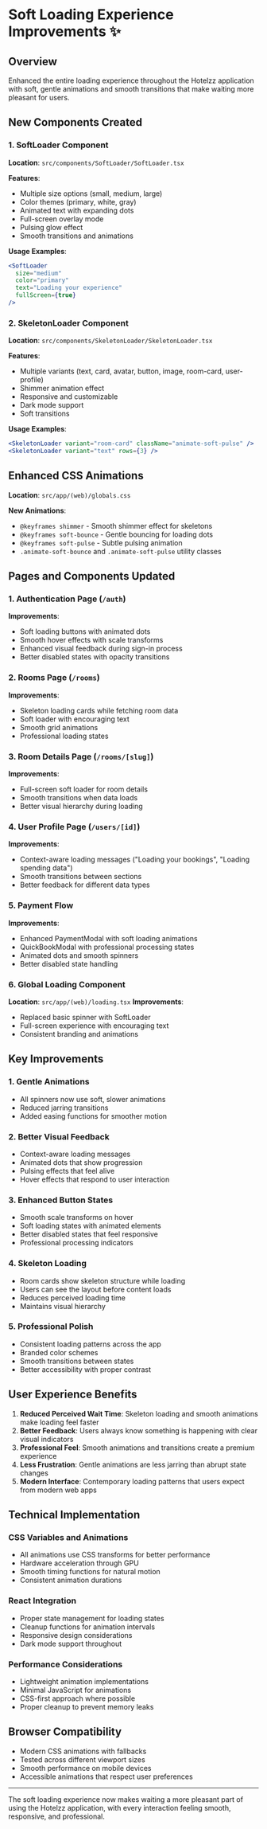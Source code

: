 # Soft Loading Experience Improvements ✨

## Overview
Enhanced the entire loading experience throughout the Hotelzz application with soft, gentle animations and smooth transitions that make waiting more pleasant for users.

## New Components Created

### 1. SoftLoader Component
**Location**: `src/components/SoftLoader/SoftLoader.tsx`

**Features**:
- Multiple size options (small, medium, large)
- Color themes (primary, white, gray)
- Animated text with expanding dots
- Full-screen overlay mode
- Pulsing glow effect
- Smooth transitions and animations

**Usage Examples**:
```jsx
<SoftLoader 
  size="medium" 
  color="primary" 
  text="Loading your experience"
  fullScreen={true}
/>
```

### 2. SkeletonLoader Component
**Location**: `src/components/SkeletonLoader/SkeletonLoader.tsx`

**Features**:
- Multiple variants (text, card, avatar, button, image, room-card, user-profile)
- Shimmer animation effect
- Responsive and customizable
- Dark mode support
- Soft transitions

**Usage Examples**:
```jsx
<SkeletonLoader variant="room-card" className="animate-soft-pulse" />
<SkeletonLoader variant="text" rows={3} />
```

## Enhanced CSS Animations
**Location**: `src/app/(web)/globals.css`

**New Animations**:
- `@keyframes shimmer` - Smooth shimmer effect for skeletons
- `@keyframes soft-bounce` - Gentle bouncing for loading dots
- `@keyframes soft-pulse` - Subtle pulsing animation
- `.animate-soft-bounce` and `.animate-soft-pulse` utility classes

## Pages and Components Updated

### 1. Authentication Page (`/auth`)
**Improvements**:
- Soft loading buttons with animated dots
- Smooth hover effects with scale transforms
- Enhanced visual feedback during sign-in process
- Better disabled states with opacity transitions

### 2. Rooms Page (`/rooms`)
**Improvements**:
- Skeleton loading cards while fetching room data
- Soft loader with encouraging text
- Smooth grid animations
- Professional loading states

### 3. Room Details Page (`/rooms/[slug]`)
**Improvements**:
- Full-screen soft loader for room details
- Smooth transitions when data loads
- Better visual hierarchy during loading

### 4. User Profile Page (`/users/[id]`)
**Improvements**:
- Context-aware loading messages ("Loading your bookings", "Loading spending data")
- Smooth transitions between sections
- Better feedback for different data types

### 5. Payment Flow
**Improvements**:
- Enhanced PaymentModal with soft loading animations
- QuickBookModal with professional processing states
- Animated dots and smooth spinners
- Better disabled state handling

### 6. Global Loading Component
**Location**: `src/app/(web)/loading.tsx`
**Improvements**:
- Replaced basic spinner with SoftLoader
- Full-screen experience with encouraging text
- Consistent branding and animations

## Key Improvements

### 1. **Gentle Animations**
- All spinners now use soft, slower animations
- Reduced jarring transitions
- Added easing functions for smoother motion

### 2. **Better Visual Feedback**
- Context-aware loading messages
- Animated dots that show progression
- Pulsing effects that feel alive
- Hover effects that respond to user interaction

### 3. **Enhanced Button States**
- Smooth scale transforms on hover
- Soft loading states with animated elements
- Better disabled states that feel responsive
- Professional processing indicators

### 4. **Skeleton Loading**
- Room cards show skeleton structure while loading
- Users can see the layout before content loads
- Reduces perceived loading time
- Maintains visual hierarchy

### 5. **Professional Polish**
- Consistent loading patterns across the app
- Branded color schemes
- Smooth transitions between states
- Better accessibility with proper contrast

## User Experience Benefits

1. **Reduced Perceived Wait Time**: Skeleton loading and smooth animations make loading feel faster
2. **Better Feedback**: Users always know something is happening with clear visual indicators
3. **Professional Feel**: Smooth animations and transitions create a premium experience
4. **Less Frustration**: Gentle animations are less jarring than abrupt state changes
5. **Modern Interface**: Contemporary loading patterns that users expect from modern web apps

## Technical Implementation

### CSS Variables and Animations
- All animations use CSS transforms for better performance
- Hardware acceleration through GPU
- Smooth timing functions for natural motion
- Consistent animation durations

### React Integration
- Proper state management for loading states
- Cleanup functions for animation intervals
- Responsive design considerations
- Dark mode support throughout

### Performance Considerations
- Lightweight animation implementations
- Minimal JavaScript for animations
- CSS-first approach where possible
- Proper cleanup to prevent memory leaks

## Browser Compatibility
- Modern CSS animations with fallbacks
- Tested across different viewport sizes
- Smooth performance on mobile devices
- Accessible animations that respect user preferences

---

The soft loading experience now makes waiting a more pleasant part of using the Hotelzz application, with every interaction feeling smooth, responsive, and professional.
